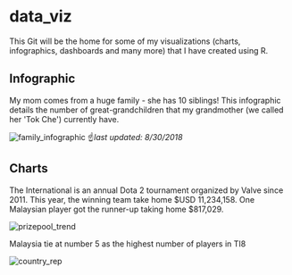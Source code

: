 # data_viz
This Git will be the home for some of my visualizations (charts, infographics, dashboards and many more) that I have created using R. 

## Infographic
My mom comes from a huge family - she has 10 siblings! This infographic details the number of great-grandchildren that my grandmother (we called her 'Tok Che') currently have. 

![family_infographic](https://user-images.githubusercontent.com/24283367/44851539-39853000-ac93-11e8-98e2-0d897311ef3d.png)
:point_up:*last updated: 8/30/2018*  
  
  
## Charts

The International is an annual Dota 2 tournament organized by Valve since 2011. This year, the winning team take home $USD 11,234,158. One Malaysian player got the runner-up taking home $817,029.  

![prizepool_trend](https://github.com/nikmuhammadnaim/data_viz/blob/master/charts/prizepool_trend.png)  

Malaysia tie at number 5 as the highest number of players in TI8 

![country_rep](https://github.com/nikmuhammadnaim/data_viz/blob/master/charts/country_origin.png) 
